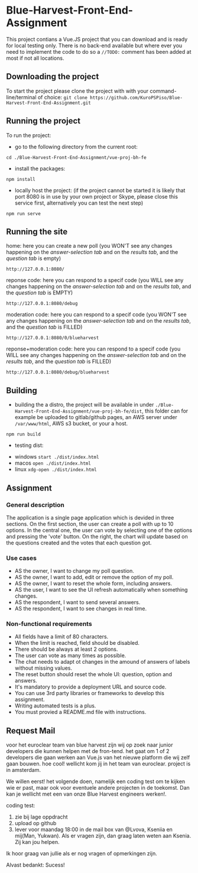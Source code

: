 # Blue-Harvest-Front-End-Assignment
This project contians a Vue.JS project that you can download and is ready for local testing only. There is no back-end available but where ever you need to implement the code to do so a `//TODO:` comment has been added at most if not all locations.

## Downloading the project
To start the project please clone the project with with your command-line/terminal of choice:
```git clone https://github.com/KuroPSPiso/Blue-Harvest-Front-End-Assignment.git```

## Running the project
To run the project:
* go to the following directory from the current root:
```shell
cd ./Blue-Harvest-Front-End-Assignment/vue-proj-bh-fe
```
* install the packages:
```shell
npm install
```
* locally host the project: (if the project cannot be started it is likely that port 8080 is in use by your own project or Skype, please close this service first, alternatively you can test the next step)
```shell
npm run serve
```

## Running the site
home: here you can create a new poll (you WON'T see any changes happening on the _answer-selection tab_ and on the _results tab_, and the _question tab_ is empty)
```
http://127.0.0.1:8080/
```
reponse code: here you can respond to a specif code (you WILL see any changes happening on the _answer-selection tab_ and on the _results tab_, and the _question tab_ is EMPTY)
```
http://127.0.0.1:8080/debug
```
moderation code: here you can respond to a specif code (you WON'T see any changes happening on the _answer-selection tab_ and on the _results tab_, and the _question tab_ is FILLED)
```
http://127.0.0.1:8080/0/blueharvest
```
reponse+moderation code: here you can respond to a specif code (you WILL see any changes happening on the _answer-selection tab_ and on the _results tab_, and the _question tab_ is FILLED)
```
http://127.0.0.1:8080/debug/blueharvest
```

## Building
* building the a distro, the project will be available in under `./Blue-Harvest-Front-End-Assignment/vue-proj-bh-fe/dist`, this folder can for example be uploaded to gitlab/github pages, an AWS server under `/var/www/html`, AWS s3 bucket, or your a host.
```shell
npm run build
```
* testing dist:
- windows `start ./dist/index.html`
- macos `open ./dist/index.html`
- linux `xdg-open ./dist/index.html`


## Assignment
### General description
The application is a single page application which is devided in three sections. On the first section, the user can create a poll with up to 10 options. In the central one, the user can vote by selecting one of the options and pressing the 'vote' button. On the right, the chart will update based on the questions created and the votes that each question got.
### Use cases
* AS the owner, I want to change my poll question.
* AS the owner, I want to add, edit or remove the option of my poll.
* AS the owner, I want to reset the whole form, including answers.
* AS the user, I want to see the UI refresh automatically when something changes.
* AS the respondent, I want to send several answers.
* AS the respondent, I want to see changes in real time.
### Non-functional requirements
* All fields have a limit of 80 characters.
* When the limit is reached, field should be disabled.
* There should be always at least 2 options.
* The user can vote as many times as possible.
* The chat needs to adapt ot changes in the amound of answers of labels without missing values.
* The reset button should reset the whole UI: question, option and answers.
* It's mandatory to provide a deployment URL and source code.
* You can use 3rd party libraries or frameworks to develop this assignment.
* Writing automated tests is a plus.
* You must provied a README.md file with instructions.

## Request Mail
voor het euroclear team van blue harvest  zijn wij op zoek naar junior developers die kunnen helpen met de fron-tend. het gaat om 1 of 2 developers die gaan werken aan Vue.js van het nieuwe platform die wij zelf gaan bouwen. hoe cool! wellicht kom jij in het team van euroclear. project is in amsterdam.

We willen eerst! het volgende doen, namelijk een coding test om te kijken wie er past, maar ook voor eventuele andere projecten in de toekomst. Dan kan je wellicht met een van onze Blue Harvest engineers werken!.

coding test:
1. zie bij lage oppdracht
2. upload op github
3. lever voor maandag 18:00 in de mail box van @Lvova, Kseniia en mij(Man, Yukwan). Als er vragen zijn, dan graag laten weten aan Ksenia. Zij kan jou helpen.

Ik hoor graag van jullie als er nog vragen of opmerkingen zijn.

Alvast bedankt: Sucess!
